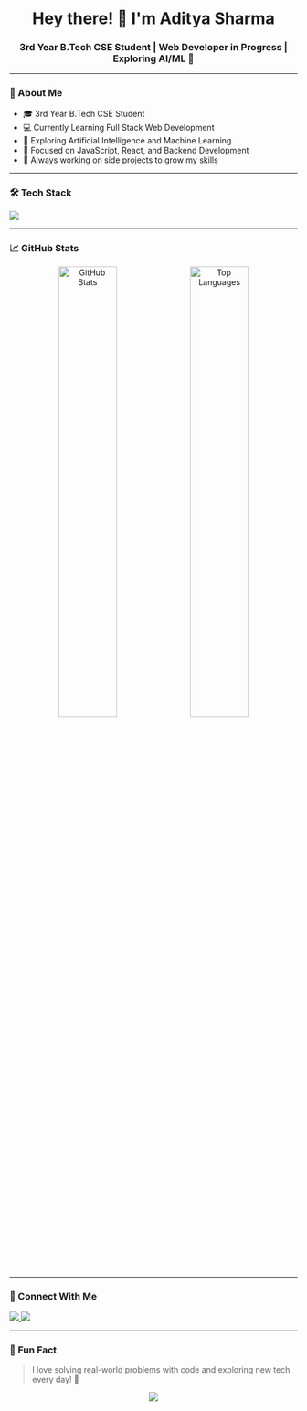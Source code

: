 <!-- Banner Image -->
<p align="center">
<!--   <img src="https://i.imgur.com/6o5Y6H1.gif" alt="Welcome Banner" width="100%" /> -->
</p>

<h1 align="center">Hey there! 👋 I'm Aditya Sharma</h1>
<h3 align="center">3rd Year B.Tech CSE Student | Web Developer in Progress | Exploring AI/ML 🤖</h3>

---

### 🚀 About Me

- 🎓 3rd Year B.Tech CSE Student  
- 💻 Currently Learning Full Stack Web Development  
- 🤖 Exploring Artificial Intelligence and Machine Learning  
- 🌱 Focused on JavaScript, React, and Backend Development  
- 🔭 Always working on side projects to grow my skills  

---

### 🛠️ Tech Stack

<p align="left">
  <img src="https://skillicons.dev/icons?i=html,css,js,react,python,nodejs,git,github,mongodb,vscode" />
</p>

---

### 📈 GitHub Stats

<p align="center">
  <img src="https://github-readme-stats.vercel.app/api?username=aditya7-sharma&show_icons=true&theme=radical" alt="GitHub Stats" width="45%"/>
  <img src="https://github-readme-stats.vercel.app/api/top-langs/?username=aditya7-sharma&layout=compact&theme=radical" alt="Top Languages" width="45%"/>
</p>

---

### 🔗 Connect With Me

<p align="left">
  <a href="https://www.linkedin.com/in/aditya-sharma-b92795282" target="_blank">
    <img src="https://img.shields.io/badge/LinkedIn-blue?logo=linkedin&style=for-the-badge" />
  </a>
  <a href="aadityagayatrisharma@gmail.com">
    <img src="https://img.shields.io/badge/Gmail-red?logo=gmail&style=for-the-badge" />
  </a>
<!--   <a href="" target="_blank">
    <img src="https://img.shields.io/badge/Portfolio-black?logo=github&style=for-the-badge" />
  </a> -->
</p>

---

### 🧠 Fun Fact

> I love solving real-world problems with code and exploring new tech every day! 🚀

<p align="center">
  <img src="https://readme-typing-svg.herokuapp.com?font=Fira+Code&size=24&duration=4000&pause=1000&color=F70000&center=true&vCenter=true&width=435&lines=Keep+Building+Keep+Learning!;Web+Dev+in+Progress+...;AI+ML+Explorer+🧠" />
</p>
